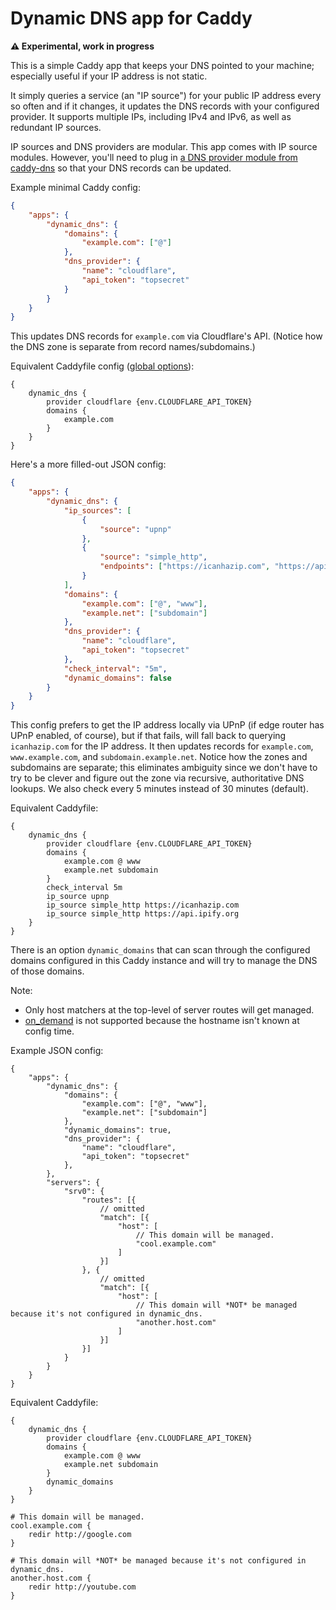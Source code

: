 Dynamic DNS app for Caddy
=========================

**⚠️ Experimental, work in progress**

This is a simple Caddy app that keeps your DNS pointed to your machine; especially useful if your IP address is not static.

It simply queries a service (an "IP source") for your public IP address every so often and if it changes, it updates the DNS records with your configured provider. It supports multiple IPs, including IPv4 and IPv6, as well as redundant IP sources.

IP sources and DNS providers are modular. This app comes with IP source modules. However, you'll need to plug in [a DNS provider module from caddy-dns](https://github.com/caddy-dns) so that your DNS records can be updated.

Example minimal Caddy config:

```json
{
	"apps": {
		"dynamic_dns": {
			"domains": {
				"example.com": ["@"]
			},
			"dns_provider": {
				"name": "cloudflare",
				"api_token": "topsecret"
			}
		}
	}
}
```

This updates DNS records for `example.com` via Cloudflare's API. (Notice how the DNS zone is separate from record names/subdomains.)

Equivalent Caddyfile config ([global options](https://caddyserver.com/docs/caddyfile/options)):

```
{
	dynamic_dns {
		provider cloudflare {env.CLOUDFLARE_API_TOKEN}
		domains {
			example.com
		}
	}
}
```

Here's a more filled-out JSON config:

```json
{
	"apps": {
		"dynamic_dns": {
			"ip_sources": [
				{
					"source": "upnp"
				},
				{
					"source": "simple_http",
					"endpoints": ["https://icanhazip.com", "https://api.ipify.org"]
				}
			],
			"domains": {
				"example.com": ["@", "www"],
				"example.net": ["subdomain"]
			},
			"dns_provider": {
				"name": "cloudflare",
				"api_token": "topsecret"
			},
			"check_interval": "5m",
			"dynamic_domains": false
		}
	}
}
```


This config prefers to get the IP address locally via UPnP (if edge router has UPnP enabled, of course), but if that fails, will fall back to querying `icanhazip.com` for the IP address. It then updates records for `example.com`, `www.example.com`, and `subdomain.example.net`. Notice how the zones and subdomains are separate; this eliminates ambiguity since we don't have to try to be clever and figure out the zone via recursive, authoritative DNS lookups. We also check every 5 minutes instead of 30 minutes (default).

Equivalent Caddyfile:

```
{
	dynamic_dns {
		provider cloudflare {env.CLOUDFLARE_API_TOKEN}
		domains {
			example.com @ www
			example.net subdomain
		}
		check_interval 5m
		ip_source upnp
		ip_source simple_http https://icanhazip.com
		ip_source simple_http https://api.ipify.org
	}
}
```

There is an option `dynamic_domains` that can scan through the configured domains configured in this Caddy instance and will try to manage the DNS of those domains. 

Note:
* Only host matchers at the top-level of server routes will get managed.
* [on_demand](https://caddyserver.com/docs/automatic-https#on-demand-tls) is not supported because the hostname isn't known at config time.

Example JSON config:
```jsonc
{
	"apps": {
		"dynamic_dns": {
			"domains": {
				"example.com": ["@", "www"],
				"example.net": ["subdomain"]
			},
			"dynamic_domains": true,
			"dns_provider": {
				"name": "cloudflare",
				"api_token": "topsecret"
			},
		},
		"servers": {
			"srv0": {
				"routes": [{
					// omitted
					"match": [{
						"host": [
							// This domain will be managed.
							"cool.example.com"
						]
					}]
				}, {
					// omitted
					"match": [{
						"host": [
							// This domain will *NOT* be managed because it's not configured in dynamic_dns.
							"another.host.com"
						]
					}]
				}]
			}
		}
	}
}
```

Equivalent Caddyfile:

```
{
	dynamic_dns {
		provider cloudflare {env.CLOUDFLARE_API_TOKEN}
		domains {
			example.com @ www
			example.net subdomain
		}
		dynamic_domains
	}
}

# This domain will be managed.
cool.example.com {
	redir http://google.com
}

# This domain will *NOT* be managed because it's not configured in dynamic_dns.
another.host.com {
	redir http://youtube.com
}
```